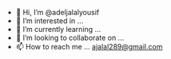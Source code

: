 - 👋 Hi, I’m @adeljalalyousif
- 👀 I’m interested in ...
- 🌱 I’m currently learning ...
- 💞️ I’m looking to collaborate on ...
- 📫 How to reach me ... ajalal289@gmail.com

<!---
adeljalalyousif/adeljalalyousif is a ✨ special ✨ repository because its `README.md` (this file) appears on your GitHub profile.
You can click the Preview link to take a look at your changes.
--->

